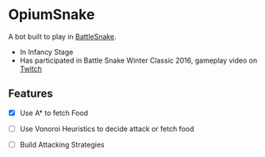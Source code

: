 # OpiumSnake

A bot built to play in [BattleSnake](https://play.battlesnake.com).

- In Infancy Stage
- Has participated in Battle Snake Winter Classic 2016, gameplay video on [Twitch](https://www.twitch.tv/videos/509350320?t=00h40m40s)

## Features

- [x] Use A\* to fetch Food 
- [ ] Use Vonoroi Heuristics to decide attack or fetch food
- [ ] Build Attacking Strategies

